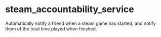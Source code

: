 # steam_accountability_service
Automatically notify a friend when a steam game has started, and notify them of the total time played when finished. 
